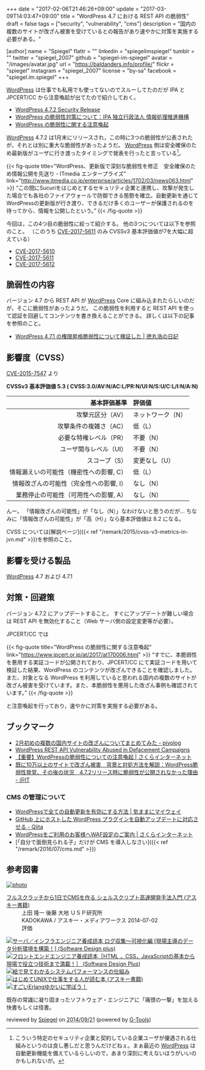 +++
date = "2017-02-06T21:46:26+09:00"
update = "2017-03-09T14:03:47+09:00"
title = "WordPress 4.7 における REST API の脆弱性"
draft = false
tags = ["security", "vulnerability", "cms"]
description = "国内の複数のサイトが改ざん被害を受けているとの報告があり速やかに対策を実施する必要がある。"

[author]
  name = "Spiegel"
  flattr = ""
  linkedin = "spiegelimspiegel"
  tumblr = ""
  twitter = "spiegel_2007"
  github = "spiegel-im-spiegel"
  avatar = "/images/avatar.jpg"
  url = "https://baldanders.info/profile/"
  flickr = "spiegel"
  instagram = "spiegel_2007"
  license = "by-sa"
  facebook = "spiegel.im.spiegel"
+++

[WordPress] は仕事でも私用でも使ってないのでスルーしてたのだが IPA と JPCERT/CC から注意喚起が出てたので紹介しておく。

- [WordPress 4.7.2 Security Release](https://wordpress.org/news/2017/01/wordpress-4-7-2-security-release/)
- [WordPress の脆弱性対策について：IPA 独立行政法人 情報処理推進機構](http://www.ipa.go.jp/security/ciadr/vul/20170206-wordpress.html)
- [WordPress の脆弱性に関する注意喚起](https://www.jpcert.or.jp/at/2017/at170006.html)

[WordPress] 4.7.2 は1月末にリリースされ，この時に3つの脆弱性が公表されたが，それとは別に重大な脆弱性があったようだ。
[WordPress] 側は安全確保のため最新版がユーザに行き渡ったタイミングで発表を行ったと言っている[^s1]。

[^s1]: こういう特定のセキュリティ企業と契約している企業ユーザが優遇される仕組みというのは良し悪しだと思うんだけどねぇ。まぁ最近の [WordPress] は自動更新機能を備えているらしいので，あまり深刻に考えないほうがいいのかもしれないが。

{{< fig-quote title="WordPress、更新版で深刻な脆弱性を修正　安全確保のため情報公開を先送り - ITmedia エンタープライズ" link="http://www.itmedia.co.jp/enterprise/articles/1702/03/news063.html" >}}
<q>この間にSucuriをはじめとするセキュリティ企業と連携し、攻撃が発生した場合でも各社のファイアウォールで防御できる態勢を確立。自動更新を通じてWordPressの更新版が行き渡り、できるだけ多くのユーザーが保護されるのを待ってから、情報を公開したという。</q>
{{< /fig-quote >}}

今回は，この4つ目の脆弱性に絞って紹介する。
他の3つについては以下を参照のこと。
（このうち [CVE-2017-5611﻿](https://cve.mitre.org/cgi-bin/cvename.cgi?name=CVE-2017-5611) のみ CVSSv3 基本評価値が7を大幅に超えている）

- [CVE-2017-5610﻿](https://cve.mitre.org/cgi-bin/cvename.cgi?name=CVE-2017-5610)
- [CVE-2017-5611﻿](https://cve.mitre.org/cgi-bin/cvename.cgi?name=CVE-2017-5611)
- [CVE-2017-5612﻿](https://cve.mitre.org/cgi-bin/cvename.cgi?name=CVE-2017-5612)

## 脆弱性の内容

バージョン 4.7 から REST API が [WordPress] Core に組み込まれたらしいのだが，そこに脆弱性があったようだ。
この脆弱性を利用すると REST API を使って認証を回避してコンテンツを書き換えることができる。
詳しくは以下の記事を参照のこと。

- [WordPress 4.7.1 の権限昇格脆弱性について検証した | 徳丸浩の日記](http://blog.tokumaru.org/2017/02/wordpress-4.7.1-Privilege-Escalation.html)

## 影響度（CVSS）

[CVE-2015-7547](https://web.nvd.nist.gov/view/vuln/detail?vulnId=CVE-2017-5487) より

**CVSSv3 基本評価値 5.3 ( CVSS:3.0/AV:N/AC:L/PR:N/UI:N/S:U/C:L/I:N/A:N)**

| 基本評価基準                            | 評価値            |
|----------------------------------------:|:------------------|
| 攻撃元区分（AV）                        | ネットワーク（N） |
| 攻撃条件の複雑さ（AC）                  | 低（L）           |
| 必要な特権レベル（PR）                  | 不要（N）         |
| ユーザ関与レベル（UI）                  | 不要（N）         |
| スコープ（S）                           | 変更なし（U）     |
| 情報漏えいの可能性（機密性への影響, C） | 低（L）           |
| 情報改ざんの可能性（完全性への影響, I） | なし（N）         |
| 業務停止の可能性（可用性への影響, A）   | なし（N）         |

んー。
「情報改ざんの可能性」が「なし（N）」なわけないと思うのだが...
ちなみに「情報改ざんの可能性」が「高（H）」なら基本評価値は 8.2 になる。

CVSS については[解説ページ]({{< ref "/remark/2015/cvss-v3-metrics-in-jvn.md" >}})を参照のこと。

## 影響を受ける製品

[WordPress] 4.7 および 4.7.1

## 対策・回避策

バージョン 4.7.2 にアップデートすること。
すぐにアップデートが難しい場合は REST API を無効化すること（Web サーバ側の設定変更等が必要）。

JPCERT/CC では

{{< fig-quote title="WordPress の脆弱性に関する注意喚起" link="https://www.jpcert.or.jp/at/2017/at170006.html" >}}
<q>すでに、本脆弱性を悪用する実証コードが公開されており、JPCERT/CC にて実証コードを用いて検証した結果、WordPress のコンテンツが改ざんできることを確認しました。また、対象となる WordPress を利用していると思われる国内の複数のサイトが改ざん被害を受けています。また、本脆弱性を悪用した改ざん事例も確認されています。</q>
{{< /fig-quote >}}

と注意喚起を行っており，速やかに対策を実施する必要がある。

## ブックマーク

- [2月初めの複数の国内サイトの改ざんについてまとめてみた - piyolog](http://d.hatena.ne.jp/Kango/20170205/1486314605)
- [WordPress REST API Vulnerability Abused in Defacement Campaigns](https://blog.sucuri.net/2017/02/wordpress-rest-api-vulnerability-abused-in-defacement-campaigns.html)
- [【重要】WordPressの脆弱性についての注意喚起 | さくらインターネット](https://www.sakura.ad.jp/news/sakurainfo/newsentry.php?id=1524)
- [既に10万以上のサイトで改ざん被害　背景と対処方法を解説：WordPress脆弱性発覚、その後の状況　4.7.2リリース時に脆弱性が公開されなかった理由 - ＠IT](http://www.atmarkit.co.jp/ait/articles/1702/09/news048.html)

### CMS の管理について

- [WordPressで全ての自動更新を有効にする方法 | 気ままにマイウェイ](http://o-way.net/automatic-updating-of-wordpress/)
- [GitHub 上にホストした WordPress プラグインを自動アップデートに対応させる - Qiita](http://qiita.com/miya0001/items/25f49762283043a4fb4e)
- [WordPressをご利用のお客様へWAF設定のご案内 | さくらインターネット](https://www.sakura.ad.jp/news/sakurainfo/newsentry.php?id=1528)
- [「自分で面倒見られる子」だけが CMS を導入しなさい]({{< ref "/remark/2016/07/cms.md" >}})

[WordPress]: https://wordpress.org/ "Blog Tool, Publishing Platform, and CMS — WordPress"

## 参考図書

<div class="hreview" ><a class="item url" href="https://www.amazon.co.jp/exec/obidos/ASIN/B00LBPGFJS/baldandersinf-22/"><img src="https://images-fe.ssl-images-amazon.com/images/I/51r6kpV26GL._SL160_.jpg" alt="photo" class="photo"  /></a><dl ><dt class="fn"><a class="item url" href="https://www.amazon.co.jp/exec/obidos/ASIN/B00LBPGFJS/baldandersinf-22/">フルスクラッチから1日でCMSを作る シェルスクリプト高速開発手法入門 (アスキー書籍)</a></dt><dd>上田 隆一 後藤 大地 ＵＳＰ研究所 </dd><dd>KADOKAWA / アスキー・メディアワークス 2014-07-02</dd><dd>評価<abbr class="rating" title="4"><img src="https://images-fe.ssl-images-amazon.com/images/G/01/detail/stars-4-0.gif" alt="" /></abbr> </dd></dl><p class="similar"><a href="https://www.amazon.co.jp/exec/obidos/ASIN/B00MPDUQQI/baldandersinf-22/" target="_top"><img src="https://images-fe.ssl-images-amazon.com/images/P/B00MPDUQQI.09._SCTHUMBZZZ_.jpg"  alt="サーバ／インフラエンジニア養成読本 ログ収集〜可視化編 [現場主導のデータ分析環境を構築！] (Software Design plus)"  /></a> <a href="https://www.amazon.co.jp/exec/obidos/ASIN/B00ME9TTMA/baldandersinf-22/" target="_top"><img src="https://images-fe.ssl-images-amazon.com/images/P/B00ME9TTMA.09._SCTHUMBZZZ_.jpg"  alt="フロントエンドエンジニア養成読本［HTML ，CSS，JavaScriptの基本から現場で役立つ技術まで満載！］ (Software Design Plus)"  /></a> <a href="https://www.amazon.co.jp/exec/obidos/ASIN/B00LHFOTF4/baldandersinf-22/" target="_top"><img src="https://images-fe.ssl-images-amazon.com/images/P/B00LHFOTF4.09._SCTHUMBZZZ_.jpg"  alt="絵で見てわかるシステムパフォーマンスの仕組み"  /></a> <a href="https://www.amazon.co.jp/exec/obidos/ASIN/B00J4KDYV4/baldandersinf-22/" target="_top"><img src="https://images-fe.ssl-images-amazon.com/images/P/B00J4KDYV4.09._SCTHUMBZZZ_.jpg"  alt="はじめてUNIXで仕事をする人が読む本 (アスキー書籍)"  /></a> <a href="https://www.amazon.co.jp/exec/obidos/ASIN/B00MLUGZIS/baldandersinf-22/" target="_top"><img src="https://images-fe.ssl-images-amazon.com/images/P/B00MLUGZIS.09._SCTHUMBZZZ_.jpg"  alt="すごいErlangゆかいに学ぼう！"  /></a> </p>
<p class="description" >既存の常識に凝り固まったソフトウェア・エンジニアに「痛恨の一撃」を加える快書もしくは怪書。</p>
<p class="gtools" >reviewed by <a href="#maker" class="reviewer">Spiegel</a> on <abbr class="dtreviewed" title="2014-09-21">2014/09/21</abbr> (powered by <a href="http://www.goodpic.com/mt/aws/index.html">G-Tools</a>)</p>
</div>
